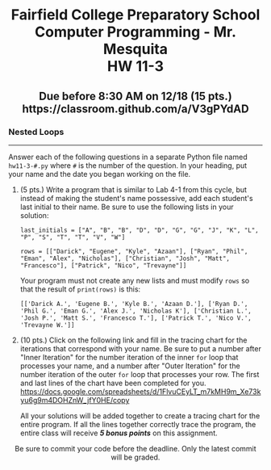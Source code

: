 <h1 align="center">
    Fairfield College Preparatory School<br>
    Computer Programming - Mr. Mesquita<br>
    HW 11-3
</h1>

<h2 align="center">
    Due before 8:30 AM on 12/18 (15 pts.)<br>
    https://classroom.github.com/a/V3gPYdAD
</h2>

### Nested Loops

---
Answer each of the following questions in a separate Python file named `hw11-3-#.py` where `#` is the number of the question. In your heading, put your name and the date you began working on the file.

1. (5 pts.) Write a program that is similar to Lab 4-1 from this cycle, but instead of making the student's name possessive, add each student's last initial to their name. Be sure to use the following lists in your solution:
   ```
   last_initials = ["A", "B", "B", "D", "D", "G", "G", "J", "K", "L", "P", "S", "T", "T", "V", "W"]

   rows = [["Darick", "Eugene", "Kyle", "Azaan"], ["Ryan", "Phil", "Eman", "Alex", "Nicholas"], ["Christian", "Josh", "Matt", "Francesco"], ["Patrick", "Nico", "Trevayne"]]

   ```
   Your program must not create any new lists and must modify `rows` so that the result of `print(rows)` is this:
   ```
   [['Darick A.', 'Eugene B.', 'Kyle B.', 'Azaan D.'], ['Ryan D.', 'Phil G.', 'Eman G.', 'Alex J.', 'Nicholas K'], ['Christian L.', 'Josh P.', 'Matt S.', 'Francesco T.'], ['Patrick T.', 'Nico V.', 'Trevayne W.']]
   ```
2. (10 pts.) Click on the following link and fill in the tracing chart for the iterations that correspond with your name. Be sure to put a number after "Inner Iteration" for the number iteration of the inner `for` loop that processes your name, and a number after "Outer Iteration" for the number iteration of the outer `for` loop that processes your row. The first and last lines of the chart have been completed for you.
https://docs.google.com/spreadsheets/d/1FlvuCEyLT_m7kMH9m_Xe73kyu6g9m4DOHZnW_jfY0HE/copy

    All your solutions will be added together to create a tracing chart for the entire program. If all the lines together correctly trace the program, the entire class will receive ___5 bonus points___ on this assignment.

<p align="center">	Be sure to commit your code before the deadline. Only the latest commit will be graded.</p>
